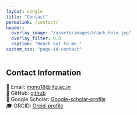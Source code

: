 ```yaml
---
layout: single
title: "Contact"
permalink: /contact/
header:
  overlay_image: "/assets/images/black_hole.jpg"
  overlay_filter: 0.3
  caption: "Reach out to me."
custom_css: "page-id-contact"
---
```



## Contact Information

📧 Email: [monu18@iitg.ac.in](monu18@iitg.ac.in)  
🔗 GitHub: [github](https://github.com/monusingh7)  
📄 Google Scholar: [Google-scholar-profile](https://scholar.google.com/citations?user=8AiPfV4AAAAJ&hl=en)  
🎓 ORCID: [Orcid-profile](0000-0001-5801-0218)  
